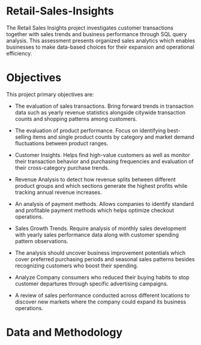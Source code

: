 # Retail-Sales-Insights
The Retail Sales Insights project investigates customer transactions together with sales trends and business performance through SQL query analysis. This assessment presents organized sales analytics which enables businesses to make data-based choices for their expansion and operational efficiency.

# Objectives

This project  primary objectives  are:

- The evaluation of sales transactions. Bring forward trends in transaction data such as yearly revenue statistics alongside citywide transaction counts and shopping patterns among customers.

- The evaluation of product performance. Focus on identifying best-selling items and single product counts by category and market demand fluctuations between product ranges.

- Customer Insights. Helps find high-value customers as well as monitor their transaction behavior and purchasing frequencies and evaluation of their cross-category purchase trends.

- Revenue Analysis to detect how revenue splits between different product groups and which sections generate the highest profits while tracking annual revenue increases.

- An analysis of payment methods. Allows companies to identify standard and profitable payment methods which helps optimize checkout operations.

- Sales Growth Trends. Require analysis of monthly sales development with yearly sales performance data along with customer spending pattern observations.

- The analysis should uncover business improvement potentials which cover preferred purchasing periods and seasonal sales patterns besides recognizing customers who boost their spending.

- Analyze Company consumers who reduced their buying habits to stop customer departures through specific advertising campaigns.

- A review of sales performance conducted across different locations to discover new markets where the company could expand its business operations.

# Data and Methodology

